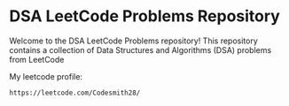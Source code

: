 # DSA LeetCode Problems Repository

Welcome to the DSA LeetCode Problems repository! This repository contains a collection of Data Structures and Algorithms (DSA) problems from LeetCode

My leetcode profile:

```
https://leetcode.com/Codesmith28/
```
